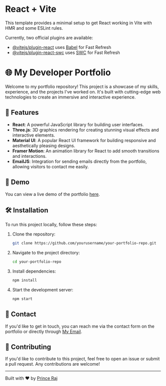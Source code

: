 # React + Vite

This template provides a minimal setup to get React working in Vite with HMR and some ESLint rules.

Currently, two official plugins are available:

- [@vitejs/plugin-react](https://github.com/vitejs/vite-plugin-react/blob/main/packages/plugin-react/README.md) uses [Babel](https://babeljs.io/) for Fast Refresh
- [@vitejs/plugin-react-swc](https://github.com/vitejs/vite-plugin-react-swc) uses [SWC](https://swc.rs/) for Fast Refresh

# 🌐 My Developer Portfolio

Welcome to my portfolio repository! This project is a showcase of my skills, experience, and the projects I've worked on. It's built with cutting-edge web technologies to create an immersive and interactive experience.

## 🚀 Features

- **React**: A powerful JavaScript library for building user interfaces.
- **Three.js**: 3D graphics rendering for creating stunning visual effects and interactive elements.
- **Material UI**: A popular React UI framework for building responsive and aesthetically pleasing designs.
- **Framer Motion**: An animation library for React to add smooth transitions and interactions.
- **EmailJS**: Integration for sending emails directly from the portfolio, allowing visitors to contact me easily.

## 🎨 Demo

You can view a live demo of the portfolio [here](#).

## 🛠️ Installation

To run this project locally, follow these steps:

1. Clone the repository:
    ```bash
    git clone https://github.com/yourusername/your-portfolio-repo.git
    ```
2. Navigate to the project directory:
    ```bash
    cd your-portfolio-repo
    ```
3. Install dependencies:
    ```bash
    npm install
    ```
4. Start the development server:
    ```bash
    npm start
    ```

## 📧 Contact

If you'd like to get in touch, you can reach me via the contact form on the portfolio or directly through [My Email](dev.prince116@gmail.com).

## 🤝 Contributing

If you'd like to contribute to this project, feel free to open an issue or submit a pull request. Any contributions are welcome!



---

Built with ❤️ by [Prince Raj](https://your-portfolio-link.com)

